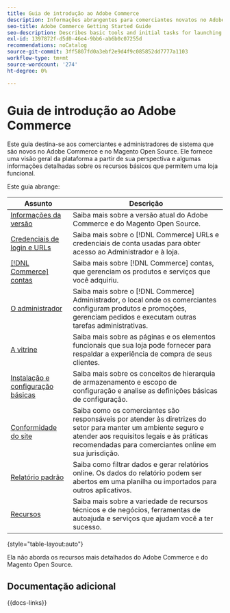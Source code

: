 ```yaml
---
title: Guia de introdução ao Adobe Commerce
description: Informações abrangentes para comerciantes novatos no Adobe Commerce e no Magento Open Source.
seo-title: Adobe Commerce Getting Started Guide
seo-description: Describes basic tools and initial tasks for launching an Adobe Commerce or Magento Open Source store.
exl-id: 1397872f-d5d0-46e4-9bb6-ab6b0c07255d
recommendations: noCatalog
source-git-commit: 3ff5807fd0a3ebf2e9d4f9c085852dd7777a1103
workflow-type: tm+mt
source-wordcount: '274'
ht-degree: 0%

---
```


# Guia de introdução ao Adobe Commerce

Este guia destina-se aos comerciantes e administradores de sistema que são novos no Adobe Commerce e no Magento Open Source. Ele fornece uma visão geral da plataforma a partir de sua perspectiva e algumas informações detalhadas sobre os recursos básicos que permitem uma loja funcional.

Este guia abrange:

| Assunto | Descrição |
| ------- | ----------- |
| [Informações da versão](about-this-release.md) | Saiba mais sobre a versão atual do Adobe Commerce e do Magento Open Source. |
| [Credenciais de login e URLs](login-urls.md) | Saiba mais sobre o [!DNL Commerce] URLs e credenciais de conta usadas para obter acesso ao Administrador e à loja. |
| [[!DNL Commerce] contas](commerce-account-create.md) | Saiba mais sobre [!DNL Commerce] contas, que gerenciam os produtos e serviços que você adquiriu. |
| [O administrador](admin.md) | Saiba mais sobre o [!DNL Commerce] Administrador, o local onde os comerciantes configuram produtos e promoções, gerenciam pedidos e executam outras tarefas administrativas. |
| [A vitrine](storefront.md) | Saiba mais sobre as páginas e os elementos funcionais que sua loja pode fornecer para respaldar a experiência de compra de seus clientes. |
| [Instalação e configuração básicas](websites-stores-views.md) | Saiba mais sobre os conceitos de hierarquia de armazenamento e escopo de configuração e analise as definições básicas de configuração. |
| [Conformidade do site](privacy-policy.md) | Saiba como os comerciantes são responsáveis por atender às diretrizes do setor para manter um ambiente seguro e atender aos requisitos legais e às práticas recomendadas para comerciantes online em sua jurisdição. |
| [Relatório padrão](reports-menu.md) | Saiba como filtrar dados e gerar relatórios online. Os dados do relatório podem ser abertos em uma planilha ou importados para outros aplicativos. |
| [Recursos](resources.md) | Saiba mais sobre a variedade de recursos técnicos e de negócios, ferramentas de autoajuda e serviços que ajudam você a ter sucesso. |

{style="table-layout:auto"}

Ela não aborda os recursos mais detalhados do Adobe Commerce e do Magento Open Source.

## Documentação adicional

{{docs-links}}
